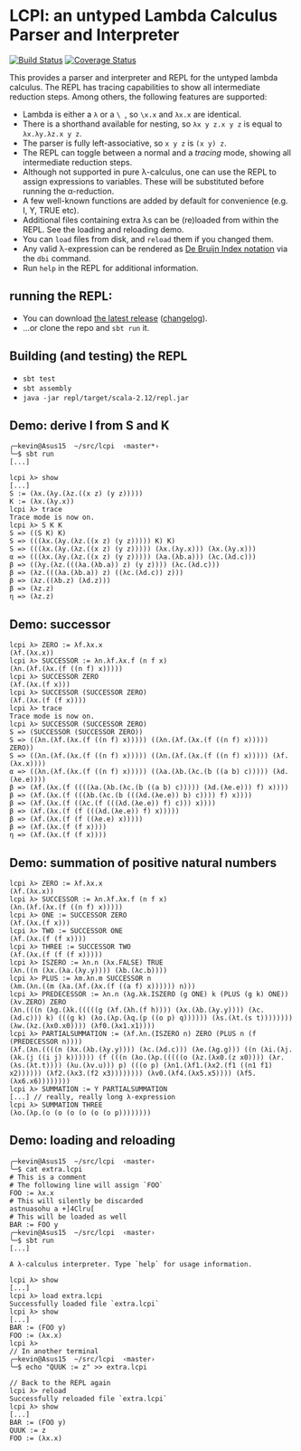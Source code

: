 # LCPI: an untyped Lambda Calculus Parser and Interpreter

[![Build Status](https://travis-ci.org/kevinvandervlist/lcpi.svg?branch=master)](https://travis-ci.org/kevinvandervlist/lcpi)
[![Coverage Status](https://coveralls.io/repos/github/kevinvandervlist/lcpi/badge.svg)](https://coveralls.io/github/kevinvandervlist/lcpi)

This provides a parser and interpreter and REPL for the untyped lambda calculus. 
The REPL has tracing capabilities to show all intermediate reduction steps.
Among others, the following features are supported:

* Lambda is either a `λ` or a `\ `, so `\x.x` and `λx.x` are identical.
* There is a shorthand available for nesting, so `λx y z.x y z` is equal to `λx.λy.λz.x y z`.
* The parser is fully left-associative, so `x y z` is `(x y) z`.
* The REPL can toggle between a normal and a *tracing* mode, showing all intermediate reduction steps.
* Although not supported in pure λ-calculus, one can use the REPL to assign expressions to variables. These will be substituted before running the α-reduction.
* A few well-known functions are added by default for convenience (e.g. I, Y, TRUE etc).
* Additional files containing extra λs can be (re)loaded from within the REPL. See the loading and reloading demo.
* You can `load` files from disk, and `reload` them if you changed them.
* Any valid λ-expression can be rendered as [De Bruijn Index notation](https://en.wikipedia.org/wiki/De_Bruijn_index) via the `dbi` command.
* Run `help` in the REPL for additional information.

## running the REPL:
* You can download [the latest release](https://github.com/kevinvandervlist/lcpi/releases/latest) ([changelog](https://github.com/kevinvandervlist/lcpi/blob/master/CHANGELOG.md)).
* ...or clone the repo and `sbt run` it.

## Building (and testing) the REPL
* `sbt test`
* `sbt assembly`
* `java -jar repl/target/scala-2.12/repl.jar`

## Demo: derive I from S and K

```
╭─kevin@Asus15  ~/src/lcpi  ‹master*›
╰─$ sbt run
[...]

lcpi λ> show
[...]
S := (λx.(λy.(λz.((x z) (y z)))))
K := (λx.(λy.x))
lcpi λ> trace
Trace mode is now on.
lcpi λ> S K K
S => ((S K) K)
S => (((λx.(λy.(λz.((x z) (y z))))) K) K)
S => (((λx.(λy.(λz.((x z) (y z))))) (λx.(λy.x))) (λx.(λy.x)))
α => (((λx.(λy.(λz.((x z) (y z))))) (λa.(λb.a))) (λc.(λd.c)))
β => ((λy.(λz.(((λa.(λb.a)) z) (y z)))) (λc.(λd.c)))
β => (λz.(((λa.(λb.a)) z) ((λc.(λd.c)) z)))
β => (λz.((λb.z) (λd.z)))
β => (λz.z)
η => (λz.z)
```

## Demo: successor

```
lcpi λ> ZERO := λf.λx.x
(λf.(λx.x))
lcpi λ> SUCCESSOR := λn.λf.λx.f (n f x)
(λn.(λf.(λx.(f ((n f) x)))))
lcpi λ> SUCCESSOR ZERO
(λf.(λx.(f x)))
lcpi λ> SUCCESSOR (SUCCESSOR ZERO)
(λf.(λx.(f (f x))))
lcpi λ> trace
Trace mode is now on.
lcpi λ> SUCCESSOR (SUCCESSOR ZERO)
S => (SUCCESSOR (SUCCESSOR ZERO))
S => ((λn.(λf.(λx.(f ((n f) x))))) ((λn.(λf.(λx.(f ((n f) x))))) ZERO))
S => ((λn.(λf.(λx.(f ((n f) x))))) ((λn.(λf.(λx.(f ((n f) x))))) (λf.(λx.x))))
α => ((λn.(λf.(λx.(f ((n f) x))))) ((λa.(λb.(λc.(b ((a b) c))))) (λd.(λe.e))))
β => (λf.(λx.(f ((((λa.(λb.(λc.(b ((a b) c))))) (λd.(λe.e))) f) x))))
β => (λf.(λx.(f (((λb.(λc.(b (((λd.(λe.e)) b) c)))) f) x))))
β => (λf.(λx.(f ((λc.(f (((λd.(λe.e)) f) c))) x))))
β => (λf.(λx.(f (f (((λd.(λe.e)) f) x)))))
β => (λf.(λx.(f (f ((λe.e) x)))))
β => (λf.(λx.(f (f x))))
η => (λf.(λx.(f (f x))))
```

## Demo: summation of positive natural numbers
```
lcpi λ> ZERO := λf.λx.x
(λf.(λx.x))
lcpi λ> SUCCESSOR := λn.λf.λx.f (n f x)
(λn.(λf.(λx.(f ((n f) x)))))
lcpi λ> ONE := SUCCESSOR ZERO
(λf.(λx.(f x)))
lcpi λ> TWO := SUCCESSOR ONE
(λf.(λx.(f (f x))))
lcpi λ> THREE := SUCCESSOR TWO
(λf.(λx.(f (f (f x)))))
lcpi λ> ISZERO := λn.n (λx.FALSE) TRUE
(λn.((n (λx.(λa.(λy.y)))) (λb.(λc.b))))
lcpi λ> PLUS := λm.λn.m SUCCESSOR n
(λm.(λn.((m (λa.(λf.(λx.(f ((a f) x)))))) n)))
lcpi λ> PREDECESSOR := λn.n (λg.λk.ISZERO (g ONE) k (PLUS (g k) ONE)) (λv.ZERO) ZERO
(λn.(((n (λg.(λk.(((((g (λf.(λh.(f h)))) (λx.(λb.(λy.y)))) (λc.(λd.c))) k) (((g k) (λo.(λp.(λq.(p ((o p) q)))))) (λs.(λt.(s t)))))))) (λw.(λz.(λx0.x0)))) (λf0.(λx1.x1))))
lcpi λ> PARTIALSUMMATION := (λf.λn.(ISZERO n) ZERO (PLUS n (f (PREDECESSOR n))))
(λf.(λn.((((n (λx.(λb.(λy.y)))) (λc.(λd.c))) (λe.(λg.g))) ((n (λi.(λj.(λk.(j ((i j) k)))))) (f (((n (λo.(λp.(((((o (λz.(λx0.(z x0)))) (λr.(λs.(λt.t)))) (λu.(λv.u))) p) (((o p) (λn1.(λf1.(λx2.(f1 ((n1 f1) x2)))))) (λf2.(λx3.(f2 x3)))))))) (λv0.(λf4.(λx5.x5)))) (λf5.(λx6.x6))))))))
lcpi λ> SUMMATION := Y PARTIALSUMMATION 
[...] // really, really long λ-expression
lcpi λ> SUMMATION THREE
(λo.(λp.(o (o (o (o (o (o p))))))))
```

## Demo: loading and reloading
```
╭─kevin@Asus15  ~/src/lcpi  ‹master› 
╰─$ cat extra.lcpi 
# This is a comment
# The following line will assign `FOO`
FOO := λx.x
# This will silently be discarded
astnuasohu a +]4Clru[
# This will be loaded as well
BAR := FOO y
╭─kevin@Asus15  ~/src/lcpi  ‹master› 
╰─$ sbt run       
[...]

A λ-calculus interpreter. Type `help` for usage information.
    
lcpi λ> show
[...]
lcpi λ> load extra.lcpi
Successfully loaded file `extra.lcpi`
lcpi λ> show
[...]
BAR := (FOO y)
FOO := (λx.x)
lcpi λ>
// In another terminal
╭─kevin@Asus15  ~/src/lcpi  ‹master› 
╰─$ echo "QUUK := z" >> extra.lcpi 

// Back to the REPL again
lcpi λ> reload
Successfully reloaded file `extra.lcpi`
lcpi λ> show
[...]
BAR := (FOO y)
QUUK := z
FOO := (λx.x)
```
